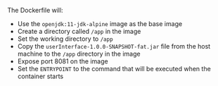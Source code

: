 
The Dockerfile will:  
- Use the `openjdk:11-jdk-alpine` image as the base image  
- Create a directory called `/app` in the image  
- Set the working directory to `/app`  
- Copy the `userInterface-1.0.0-SNAPSHOT-fat.jar` file from the host machine to the `/app` directory in the image  
- Expose port 8081 on the image  
- Set the `ENTRYPOINT` to the command that will be executed when the container starts


